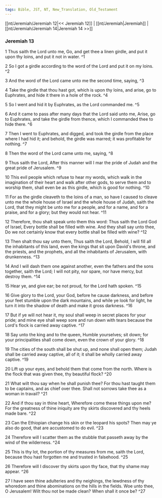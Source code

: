 ```yaml
---
tags: Bible, JST, NT, New_Translation, Old_Testament
---
```


[[nt/Jeremiah/Jeremiah 12|<< Jeremiah 12]] | [[nt/Jeremiah|Jeremiah]] | [[nt/Jeremiah/Jeremiah 14|Jeremiah 14 >>]]

### Jeremiah 13

1 Thus saith the Lord unto me, Go, and get thee a linen girdle, and put it upon thy loins, and put it not in water.  ^1

2 So I got a girdle according to the word of the Lord and put it on my loins.  ^2

3 And the word of the Lord came unto me the second time, saying,  ^3

4 Take the girdle that thou hast got, which is upon thy loins, and arise, go to Euphrates, and hide it there in a hole of the rock.  ^4

5 So I went and hid it by Euphrates, as the Lord commanded me.  ^5

6 And it came to pass after many days that the Lord said unto me, Arise, go to Euphrates, and take the girdle from thence, which I commanded thee to hide there.  ^6

7 Then I went to Euphrates, and digged, and took the girdle from the place where I had hid it; and behold, the girdle was marred; it was profitable for nothing.  ^7

8 Then the word of the Lord came unto me, saying,  ^8

9 Thus saith the Lord, After this manner will I mar the pride of Judah and the great pride of Jerusalem.  ^9

10 This evil people which refuse to hear my words, which walk in the imagination of their heart and walk after other gods, to serve them and to worship them, shall even be as this girdle, which is good for nothing.  ^10

11 For as the girdle cleaveth to the loins of a man, so have I caused to cleave unto me the whole house of Israel and the whole house of Judah, saith the Lord, that they might be unto me for a people, and for a name, and for a praise, and for a glory; but they would not hear.  ^11

12 Therefore, thou shalt speak unto them this word: Thus saith the Lord God of Israel, Every bottle shall be filled with wine. And they shall say unto thee, Do we not certainly know that every bottle shall be filled with wine?  ^12

13 Then shalt thou say unto them, Thus saith the Lord, Behold, I will fill all the inhabitants of this land, even the kings that sit upon David\'s throne, and the priests, and the prophets, and all the inhabitants of Jerusalem, with drunkenness.  ^13

14 And I will dash them one against another, even the fathers and the sons together, saith the Lord; I will not pity, nor spare, nor have mercy, but destroy them.  ^14

15 Hear ye, and give ear; be not proud, for the Lord hath spoken.  ^15

16 Give glory to the Lord, your God, before he cause darkness, and before your feet stumble upon the dark mountains, and while ye look for light, he turn it into the shadow of death and make it gross darkness.  ^16

17 But if ye will not hear it, my soul shall weep in secret places for your pride; and mine eye shall weep sore and run down with tears because the Lord\'s flock is carried away captive.  ^17

18 Say unto the king and to the queen, Humble yourselves; sit down; for your principalities shall come down, even the crown of your glory.  ^18

19 The cities of the south shall be shut up, and none shall open them; Judah shall be carried away captive, all of it; it shall be wholly carried away captive.  ^19

20 Lift up your eyes, and behold them that come from the north. Where is the flock that was given thee, thy beautiful flock?  ^20

21 What wilt thou say when he shall punish thee? For thou hast taught them to be captains, and as chief over thee. Shall not sorrows take thee as a woman in travail?  ^21

22 And if thou say in thine heart, Wherefore come these things upon me? For the greatness of thine iniquity are thy skirts discovered and thy heels made bare.  ^22

23 Can the Ethiopian change his skin or the leopard his spots? Then may ye also do good, that are accustomed to do evil.  ^23

24 Therefore will I scatter them as the stubble that passeth away by the wind of the wilderness.  ^24

25 This is thy lot, the portion of thy measures from me, saith the Lord, because thou hast forgotten me and trusted in falsehood.  ^25

26 Therefore will I discover thy skirts upon thy face, that thy shame may appear.  ^26

27 I have seen thine adulteries and thy neighings, the lewdness of thy whoredom and thine abominations on the hills in the fields. Woe unto thee, O Jerusalem! Wilt thou not be made clean? When shall it once be?  ^27

 

